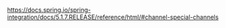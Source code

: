 https://docs.spring.io/spring-integration/docs/5.1.7.RELEASE/reference/html/#channel-special-channels